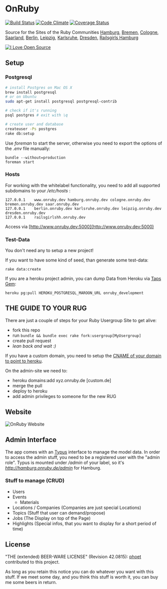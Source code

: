 # OnRuby
[![Build Status](https://secure.travis-ci.org/phoet/on_ruby.png)](https://travis-ci.org/phoet/on_ruby)
[![Code Climate](https://codeclimate.com/github/phoet/on_ruby.png)](https://codeclimate.com/github/phoet/on_ruby)
[![Coverage Status](https://coveralls.io/repos/phoet/on_ruby/badge.png?branch=master)](https://coveralls.io/r/phoet/on_ruby?branch=master)


Source for the Sites of the Ruby Communities [Hamburg](http://hamburg.onruby.de), [Bremen](http://bremen.onruby.de), [Cologne](http://cologne.onruby.de), [Saarland](http://saar.onruby.de), [Berlin](http://berlin.onruby.de), [Leipzig](http://leipzig.onruby.de), [Karlsruhe](http://karlsruhe.onruby.de), [Dresden](http://dresden.onruby.de), [Railsgirls Hamburg](http://railsgirlshh.onruby.de)

[![I Love Open Source](http://www.iloveopensource.io/images/logo-lightbg.png)](http://www.iloveopensource.io/projects/524c41bdca7964c61700044d)

## Setup

### Postgresql

```sh
# install Postgres on Mac OS X
brew install postgresql
# or on Ubuntu
sudo apt-get install postgresql postgresql-contrib

# check if it's running
psql postgres # exit with \q

# create user and database
createuser -Ps postgres
rake db:setup
```

Use *foreman* to start the server, otherwise you need to export the options of the *.env* file manually:

    bundle --without=production
    foreman start

### Hosts

For working with the whitelabel functionality, you need to add all supported subdomains to your */etc/hosts* :

    127.0.0.1    www.onruby.dev hamburg.onruby.dev cologne.onruby.dev bremen.onruby.dev saar.onruby.dev
    127.0.0.1    berlin.onruby.dev karlsruhe.onruby.dev leipzig.onruby.dev dresden.onruby.dev
    127.0.0.1    railsgirlshh.onruby.dev

Access via [http://www.onruby.dev:5000](http://www.onruby.dev:5000)

### Test-Data

You don't need any to setup a new project!

If you want to have some kind of seed, than generate some test-data:

    rake data:create

If you are a heroku project admin, you can dump Data from Heroku via [Taps Gem](https://devcenter.heroku.com/articles/taps):

    heroku pg:pull HEROKU_POSTGRESQL_MAROON_URL onruby_development

## THE GUIDE TO YOUR RUG

There are just a couple of steps for your Ruby Usergroup Site to get alive:

- fork this repo
- run `bundle && bundle exec rake fork:usergroup[MyUsergroup]`
- create pull request
- *lean back and wait :)*

If you have a custom domain, you need to setup the [CNAME of your domain to point to heroku](https://devcenter.heroku.com/articles/custom-domains#dns_setup).

On the admin-site we need to:

- heroku domains:add xyz.onruby.de [custom.de]
- merge the pull
- deploy to heroku
- add admin privileges to someone for the new RUG

## Website

![OnRuby Website](http://cl.ly/image/3U0S3b0T0F0x/Screen%20Shot%202014-01-07%20at%2014.16.44.png)

## Admin Interface

The app comes with an [Typus](https://github.com/fesplugas/typus) interface to manage the model data.
In order to access the admin stuff, you need to be a registered user with the "admin role".
Typus is mounted under */admin* of your label, so it's *http://hamburg.onruby.de/admin* for Hamburg.

### Stuff to manage (CRUD)

- Users
- Events
    - Materials
- Locations / Companies (Companies are just special Locations)
- Topics (Stuff that user can demand/propose)
- Jobs (The Display on top of the Page)
- Highlights (Special infos, that you want to display for a short period of time)

## License

"THE (extended) BEER-WARE LICENSE" (Revision 42.0815): [phoet](mailto:ps@nofail.de) contributed to this project.

As long as you retain this notice you can do whatever you want with this stuff.
If we meet some day, and you think this stuff is worth it, you can buy me some beers in return.
